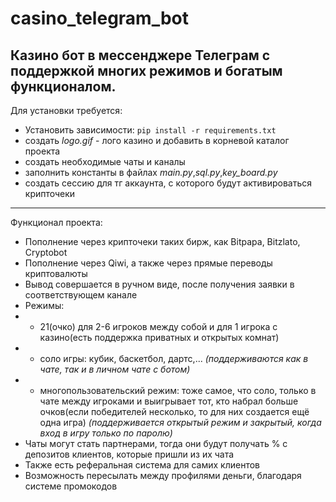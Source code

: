 # casino_telegram_bot
Казино бот в мессенджере Телеграм с поддержкой многих режимов и богатым функционалом.
---
Для установки требуется:
* Установить зависимости: ```pip install -r requirements.txt```
* создать *logo.gif* - лого казино и добавить в корневой каталог проекта
* создать необходимые чаты и каналы
* заполнить константы в файлах *main.py*,*sql.py*,*key_board.py*
* создать сессию для тг аккаунта, с которого будут активироваться крипточеки
---
Функционал проекта:
* Пополнение через крипточеки таких бирж, как Bitpapa, Bitzlato, Cryptobot
* Пополнение через Qiwi, а также через прямые переводы криптовалюты
* Вывод совершается в ручном виде, после получения заявки в соответствующем канале
* Режимы:
* * 21(очко) для 2-6 игроков между собой и для 1 игрока с казино(есть поддержка приватных и открытых комнат)
* * соло игры: кубик, баскетбол, дартс,... _(поддерживаются как в чате, так и в личном чате с ботом)_
* * многопользовательский режим: тоже самое, что соло, только в чате между игроками и выигрывает тот, кто набрал больше очков(если победителей несколько, то для них создается ещё одна игра) _(поддерживается открытый режим и закрытый, когда вход в игру только по паролю)_
* Чаты могут стать партнерами, тогда они будут получать % с депозитов клиентов, которые пришли из их чата
* Также есть реферальная система для самих клиентов
* Возможность пересылать между профилями деньги, благодаря системе промокодов
